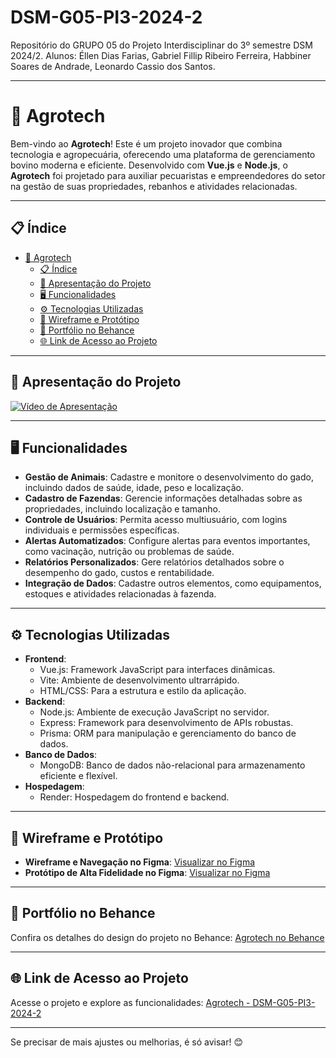 # DSM-G05-PI3-2024-2
Repositório do GRUPO 05 do Projeto Interdisciplinar do 3º semestre DSM 2024/2. Alunos: Éllen Dias Farias, Gabriel Fillip Ribeiro Ferreira, Habbiner Soares de Andrade, Leonardo Cassio dos Santos.

---

# 🌱 Agrotech

Bem-vindo ao **Agrotech**! Este é um projeto inovador que combina tecnologia e agropecuária, oferecendo uma plataforma de gerenciamento bovino moderna e eficiente. Desenvolvido com **Vue.js** e **Node.js**, o **Agrotech** foi projetado para auxiliar pecuaristas e empreendedores do setor na gestão de suas propriedades, rebanhos e atividades relacionadas.

---

## 📋 Índice

- [🌱 Agrotech](#-agrotech)
  - [📋 Índice](#-índice)
  - [🎥 Apresentação do Projeto](#-apresentação-do-projeto)
  - [🖥️ Funcionalidades](#️-funcionalidades)
  - [⚙️ Tecnologias Utilizadas](#️-tecnologias-utilizadas)
  - [📐 Wireframe e Protótipo](#-wireframe-e-protótipo)
  - [🎨 Portfólio no Behance](#-portfólio-no-behance)
  - [🌐 Link de Acesso ao Projeto](#-link-de-acesso-ao-projeto)

---

## 🎥 Apresentação do Projeto

[![Vídeo de Apresentação](https://img.youtube.com/vi/8WdquUr1040/0.jpg)](https://youtu.be/8WdquUr1040)

---

## 🖥️ Funcionalidades

- **Gestão de Animais**: Cadastre e monitore o desenvolvimento do gado, incluindo dados de saúde, idade, peso e localização.
- **Cadastro de Fazendas**: Gerencie informações detalhadas sobre as propriedades, incluindo localização e tamanho.
- **Controle de Usuários**: Permita acesso multiusuário, com logins individuais e permissões específicas.
- **Alertas Automatizados**: Configure alertas para eventos importantes, como vacinação, nutrição ou problemas de saúde.
- **Relatórios Personalizados**: Gere relatórios detalhados sobre o desempenho do gado, custos e rentabilidade.
- **Integração de Dados**: Cadastre outros elementos, como equipamentos, estoques e atividades relacionadas à fazenda.

---

## ⚙️ Tecnologias Utilizadas

- **Frontend**:
  - Vue.js: Framework JavaScript para interfaces dinâmicas.
  - Vite: Ambiente de desenvolvimento ultrarrápido.
  - HTML/CSS: Para a estrutura e estilo da aplicação.
- **Backend**:
  - Node.js: Ambiente de execução JavaScript no servidor.
  - Express: Framework para desenvolvimento de APIs robustas.
  - Prisma: ORM para manipulação e gerenciamento do banco de dados.
- **Banco de Dados**:
  - MongoDB: Banco de dados não-relacional para armazenamento eficiente e flexível.
- **Hospedagem**:
  - Render: Hospedagem do frontend e backend.

---

## 📐 Wireframe e Protótipo

- **Wireframe e Navegação no Figma**: [Visualizar no Figma](https://www.figma.com/proto/ShrmIBH9qyS3foe9ff5KtZ/P.I-3---Agro?node-id=983-9880&node-type=canvas&t=7Fx6wv6Kx3BLzza6-0&scaling=scale-down&content-scaling=fixed&page-id=983%3A2873&starting-point-node-id=983%3A9880)
- **Protótipo de Alta Fidelidade no Figma**: [Visualizar no Figma](https://www.figma.com/proto/ShrmIBH9qyS3foe9ff5KtZ/P.I-3---Agro?node-id=1510-2059&node-type=frame&t=7Fx6wv6Kx3BLzza6-0&scaling=scale-down&content-scaling=fixed&page-id=983%3A2873&starting-point-node-id=983%3A9880)

---

## 🎨 Portfólio no Behance

Confira os detalhes do design do projeto no Behance: [Agrotech no Behance](https://www.behance.net/gallery/212912903/Agrotech)

---

## 🌐 Link de Acesso ao Projeto

Acesse o projeto e explore as funcionalidades: [Agrotech - DSM-G05-PI3-2024-2](https://dsm-g05-pi3-2024-2.onrender.com/)

---

Se precisar de mais ajustes ou melhorias, é só avisar! 😊
